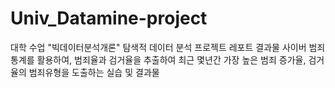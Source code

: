 # Univ_Datamine-project
대학 수업 "빅데이터분석개론" 탐색적 데이터 분석 프로젝트 레포트 결과물
사이버 범죄 통계를 활용하여, 범죄율과 검거율을 추출하여 최근 몇년간 가장 높은 범죄 증가율, 검거율의 범죄유형을 도출하는 실습 및 결과물
